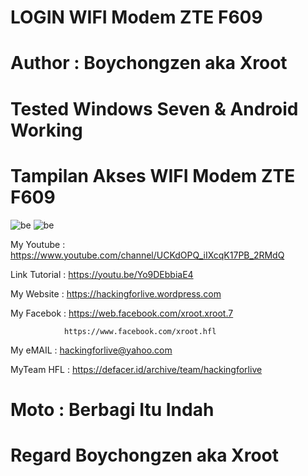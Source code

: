 # LOGIN WIFI Modem ZTE F609

# Author : Boychongzen aka Xroot

# Tested  Windows Seven & Android Working

# Tampilan Akses WIFI Modem ZTE F609
![be](https://raw.githubusercontent.com/boychongzen18/WIFI-Modem-ZTE-F609/master/wifi.jpg)
![be](https://raw.githubusercontent.com/boychongzen18/WIFI-Modem-ZTE-F609/master/wifi1.jpg)

My Youtube    : https://www.youtube.com/channel/UCKdOPQ_iIXcqK17PB_2RMdQ

Link Tutorial : https://youtu.be/Yo9DEbbiaE4

My Website    : https://hackingforlive.wordpress.com

My Facebok    : https://web.facebook.com/xroot.xroot.7

                https://www.facebook.com/xroot.hfl

My eMAIL      : hackingforlive@yahoo.com

MyTeam HFL    : https://defacer.id/archive/team/hackingforlive

# Moto : Berbagi Itu Indah

# Regard Boychongzen aka Xroot
